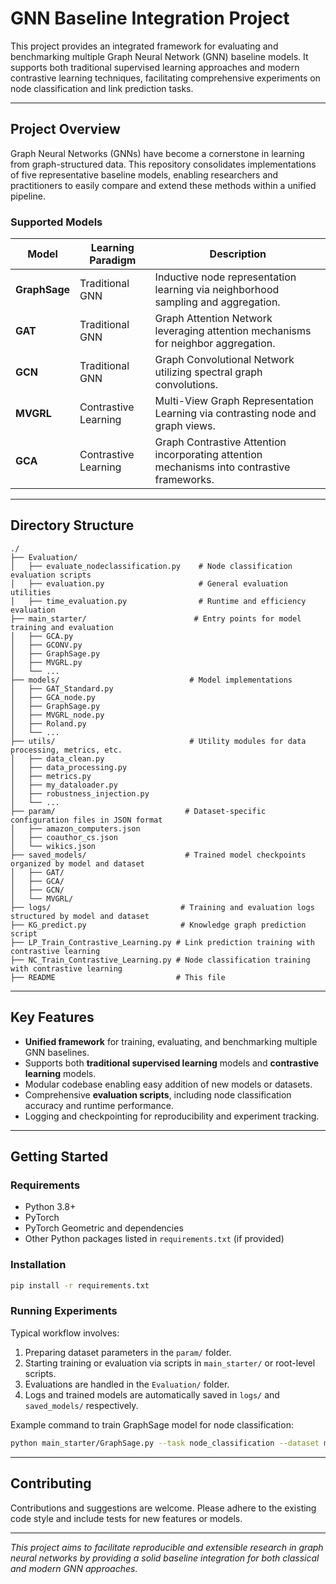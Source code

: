 # GNN Baseline Integration Project

This project provides an integrated framework for evaluating and benchmarking multiple Graph Neural Network (GNN) baseline models. It supports both traditional supervised learning approaches and modern contrastive learning techniques, facilitating comprehensive experiments on node classification and link prediction tasks.

---

## Project Overview

Graph Neural Networks (GNNs) have become a cornerstone in learning from graph-structured data. This repository consolidates implementations of five representative baseline models, enabling researchers and practitioners to easily compare and extend these methods within a unified pipeline.

### Supported Models

| Model        | Learning Paradigm      | Description                                  |
|--------------|-----------------------|----------------------------------------------|
| **GraphSage**  | Traditional GNN       | Inductive node representation learning via neighborhood sampling and aggregation. |
| **GAT**       | Traditional GNN       | Graph Attention Network leveraging attention mechanisms for neighbor aggregation. |
| **GCN**       | Traditional GNN       | Graph Convolutional Network utilizing spectral graph convolutions. |
| **MVGRL**     | Contrastive Learning  | Multi-View Graph Representation Learning via contrasting node and graph views. |
| **GCA**       | Contrastive Learning  | Graph Contrastive Attention incorporating attention mechanisms into contrastive frameworks. |

---

## Directory Structure

```
./
├── Evaluation/
│   ├── evaluate_nodeclassification.py    # Node classification evaluation scripts
│   ├── evaluation.py                     # General evaluation utilities
│   ├── time_evaluation.py                # Runtime and efficiency evaluation
├── main_starter/                        # Entry points for model training and evaluation
│   ├── GCA.py
│   ├── GCONV.py
│   ├── GraphSage.py
│   ├── MVGRL.py
│   └── ...
├── models/                             # Model implementations
│   ├── GAT_Standard.py
│   ├── GCA_node.py
│   ├── GraphSage.py
│   ├── MVGRL_node.py
│   ├── Roland.py
│   └── ...
├── utils/                              # Utility modules for data processing, metrics, etc.
│   ├── data_clean.py
│   ├── data_processing.py
│   ├── metrics.py
│   ├── my_dataloader.py
│   ├── robustness_injection.py
│   └── ...
├── param/                             # Dataset-specific configuration files in JSON format
│   ├── amazon_computers.json
│   ├── coauthor_cs.json
│   └── wikics.json
├── saved_models/                      # Trained model checkpoints organized by model and dataset
│   ├── GAT/
│   ├── GCA/
│   ├── GCN/
│   └── MVGRL/
├── logs/                             # Training and evaluation logs structured by model and dataset
├── KG_predict.py                     # Knowledge graph prediction script
├── LP_Train_Contrastive_Learning.py # Link prediction training with contrastive learning
├── NC_Train_Contrastive_Learning.py # Node classification training with contrastive learning
├── README                           # This file
```

---

## Key Features

- **Unified framework** for training, evaluating, and benchmarking multiple GNN baselines.
- Supports both **traditional supervised learning** models and **contrastive learning** models.
- Modular codebase enabling easy addition of new models or datasets.
- Comprehensive **evaluation scripts**, including node classification accuracy and runtime performance.
- Logging and checkpointing for reproducibility and experiment tracking.

---

## Getting Started

### Requirements

- Python 3.8+
- PyTorch
- PyTorch Geometric and dependencies
- Other Python packages listed in `requirements.txt` (if provided)

### Installation

```bash
pip install -r requirements.txt
```

### Running Experiments

Typical workflow involves:

1. Preparing dataset parameters in the `param/` folder.
2. Starting training or evaluation via scripts in `main_starter/` or root-level scripts.
3. Evaluations are handled in the `Evaluation/` folder.
4. Logs and trained models are automatically saved in `logs/` and `saved_models/` respectively.

Example command to train GraphSage model for node classification:

```bash
python main_starter/GraphSage.py --task node_classification --dataset mooc --epochs 100
```

---

## Contributing

Contributions and suggestions are welcome. Please adhere to the existing code style and include tests for new features or models.


---

*This project aims to facilitate reproducible and extensible research in graph neural networks by providing a solid baseline integration for both classical and modern GNN approaches.*
